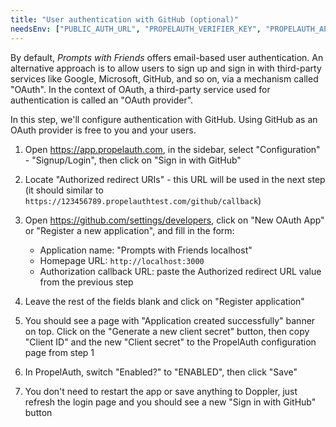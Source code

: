 ```yaml
---
title: "User authentication with GitHub (optional)"
needsEnv: ["PUBLIC_AUTH_URL", "PROPELAUTH_VERIFIER_KEY", "PROPELAUTH_API_KEY"]
---
```


By default, _Prompts with Friends_ offers email-based user authentication. An alternative approach is to allow users to sign up and sign in with third-party services like Google, Microsoft, GitHub, and so on, via a mechanism called "OAuth". In the context of OAuth, a third-party service used for authentication is called an "OAuth provider".

In this step, we'll configure authentication with GitHub. Using GitHub as an OAuth provider is free to you and your users.

1. Open <a href="https://app.propelauth.com">https://app.propelauth.com</a>, in the sidebar, select "Configuration" - "Signup/Login", then click on "Sign in with GitHub"

1. Locate "Authorized redirect URIs" - this URL will be used in the next step (it should similar to `https://123456789.propelauthtest.com/github/callback`)

1. Open <a href="https://github.com/settings/developers">https://github.com/settings/developers</a>, click on "New OAuth App" or "Register a new application", and fill in the form:

   - Application name: "Prompts with Friends localhost"
   - Homepage URL: `http://localhost:3000`
   - Authorization callback URL: paste the Authorized redirect URL value from the previous step

1. Leave the rest of the fields blank and click on "Register application"

1. You should see a page with "Application created successfully" banner on top. Click on the "Generate a new client secret" button, then copy "Client ID" and the new "Client secret" to the PropelAuth configuration page from step 1

1. In PropelAuth, switch "Enabled?" to "ENABLED", then click "Save"

1. You don't need to restart the app or save anything to Doppler, just refresh the login page and you should see a new "Sign in with GitHub" button
